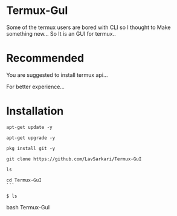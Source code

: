 # Termux-GuI

Some of the termux users are bored with CLI so I thought to Make something new... So It is an GUI for termux..

# Recommended

You are suggested to install termux api...

For better experience...

# Installation


```
apt-get update -y
```
```
apt-get upgrade -y
```
```
pkg install git -y
```
```
git clone https://github.com/LavSarkari/Termux-GuI

```
```
ls
```
```
cd Termux-GuI                                                                                                                      ```
                                                                                                                          $ ls
```
bash Termux-GuI
```
```
